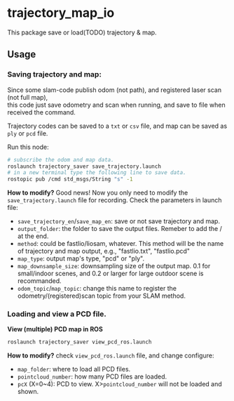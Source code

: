 
# trajectory_map_io

This package save or load(TODO) trajectory & map.


## Usage

### Saving trajectory and map:

Since some slam-code publish odom (not path), and registered laser scan (not full map),  
this code just save odometry and scan when running, and save to file when received the command.

Trajectory codes can be saved to a `txt` or `csv` file, and map can be saved as `ply` or `pcd` file.

Run this node:
```bash
# subscribe the odom and map data.
roslaunch trajectory_saver save_trajectory.launch
# in a new terminal type the following line to save data.
rostopic pub /cmd std_msgs/String "s" -1   
```

**How to modify?**
Good news! Now you only need to modify the `save_trajectory.launch` file for recording. Check the parameters in launch file:  
- `save_trajectory_en`/`save_map_en`: save or not save trajectory and map.
- `output_folder`: the folder to save the output files. Remeber to add the / at the end. 
- `method`: could be fastlio/liosam, whatever. This method will be the name of trajectory and map output, e.g., "fastlio.txt", "fastlio.pcd"
- `map_type`: output map's type, "pcd" or "ply".
- `map_downsample_size`: downsampling size of the output map. 0.1 for small/indoor scenes, and 0.2 or larger for large outdoor scene is recommanded.
- `odom_topic`/`map_topic`: change this name to register the odometry/(registered)scan topic from your SLAM method.


### Loading and view a PCD file.

**View (multiple) PCD map in ROS**
```bash
roslaunch trajectory_saver view_pcd_ros.launch
```

**How to modify?**
check `view_pcd_ros.launch` file, and change configure:
- `map_folder`: where to load all PCD files.
- `pointcloud_number`: how many PCD files are loaded. 
- `pcX` (X=0~4): PCD to view. X>`pointcloud_number` will not be loaded and shown.





